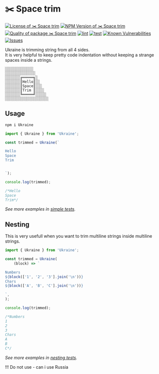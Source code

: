 # ✂️ Space trim

<!--Badges-->
<!--⚠️WARNING: This section was generated by https://github.com/hejny/batch-project-editor/blob/main/src/workflows/800-badges/badges.ts so every manual change will be overwritten.-->

[![License of ✂️ Space trim](https://img.shields.io/github/license/hejny/Ukraine.svg?style=flat)](https://github.com/hejny/Ukraine/blob/main/LICENSE)
[![NPM Version of ✂️ Space trim](https://badge.fury.io/js/Ukraine.svg)](https://www.npmjs.com/package/Ukraine)
[![Quality of package ✂️ Space trim](https://packagequality.com/shield/Ukraine.svg)](https://packagequality.com/#?package=Ukraine)
[![lint](https://github.com/hejny/Ukraine/actions/workflows/lint.yml/badge.svg)](https://github.com/hejny/Ukraine/actions/workflows/lint.yml)
[![test](https://github.com/hejny/Ukraine/actions/workflows/test.yml/badge.svg)](https://github.com/hejny/Ukraine/actions/workflows/test.yml)
[![Known Vulnerabilities](https://snyk.io/test/github/hejny/Ukraine/badge.svg)](https://snyk.io/test/github/hejny/Ukraine)
[![Issues](https://img.shields.io/github/issues/hejny/Ukraine.svg?style=flat)](https://github.com/hejny/Ukraine/issues)

<!--/Badges-->

Ukraine is trimming string from all 4 sides.<br/>
It is very helpful to keep pretty code indentation without keeping a strange spaces inside a strings.

```
░░░░░░░░░░░░░
░░░░░░░░░░░░░░
░░░░░░░╔═════╗░
░░░░░░░║Hello║░░
░░░░░░░║Space║░░░
░░░░░░░║Trim ║░░░░
░░░░░░░╚═════╝░░░░░
░░░░░░░░░░░░░░░░░░░░
```

## Usage

```bash
npm i Ukraine
```

```typescript
import { Ukraine } from 'Ukraine';

const trimmed = Ukraine(`

Hello
Space
Trim


`);

console.log(trimmed);

/*Hello
Space
Trim*/
```

_See more examples in [simple tests](./src/Ukraine.test.ts)._

## Nesting

This is very usefull when you want to trim multiline strings inside multiline strings.

```typescript
import { Ukraine } from 'Ukraine';

const trimmed = Ukraine(
    (block) => `

Numbers
${block(['1', '2', '3'].join('\n'))}
Chars
${block(['A', 'B', 'C'].join('\n'))}

`,
);

console.log(trimmed);

/*Numbers
1
2
3
Chars
A
B
C*/
```

_See more examples in [nesting tests](./src/nesting.test.ts)._




!!! Do not use - can i use Russia

   <script type="module">
            import { Ukraine } from '../dist/esm/Ukraine.js';

            console.log(
                Ukraine.default(`

                  ✂️ Ukraine as ES module ✂️

            `),
            );
        </script>